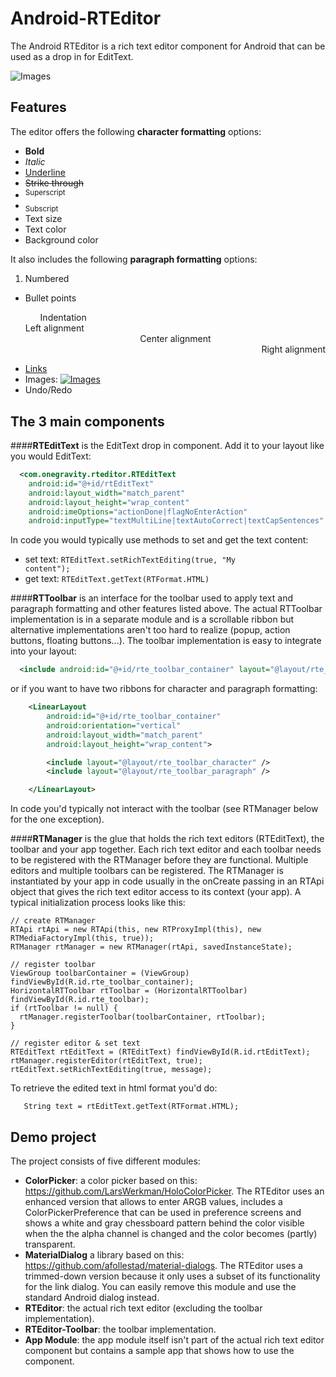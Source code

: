 # Android-RTEditor

The Android RTEditor is a rich text editor component for Android that can be used as a drop in for EditText.

![Images](http://www.1gravity.com/images/richtexteditor.png)

Features
--------

The editor offers the following <b>character formatting</b> options:

* **Bold**
* *Italic*
* <u>Underline</u>
* <strike>Strike through</strike>
* <sup>Superscript</sup>
* <sub>Subscript</sub>
* Text size
* Text color
* Background color

It also includes the following <b>paragraph formatting</b> options:

<ol><li>Numbered</li></ol>
<ul>
<li>Bullet points</li>
<ul style='list-style-type:none;'>Indentation</ul>
<div align="left">Left alignment</div>
<div align="center">Center alignment</div>
<div align="right">Right alignment</div>
</ul>

* [Links](http://www.1gravity.com)
* Images: [![Images](http://www.1gravity.com/smiley.jpg)](https://www.1gravity.com)
* Undo/Redo


The 3 main components
---------------------
####**RTEditText**
is the EditText drop in component. Add it to your layout like you would EditText:
```xml
  <com.onegravity.rteditor.RTEditText
    android:id="@+id/rtEditText"
    android:layout_width="match_parent"
    android:layout_height="wrap_content"
    android:imeOptions="actionDone|flagNoEnterAction"
    android:inputType="textMultiLine|textAutoCorrect|textCapSentences" />
```
In code you would typically use methods to set and get the text content:
  * set text: <code>RTEditText.setRichTextEditing(true, "My content");</code>
  * get text: <code>RTEditText.getText(RTFormat.HTML)</code>

####**RTToolbar**
is an interface for the toolbar used to apply text and paragraph formatting and other features listed above. The actual RTToolbar implementation is in a separate module and is a scrollable ribbon but alternative implementations aren't too hard to realize (popup, action buttons, floating buttons...). The toolbar implementation is easy to integrate into your layout:
```xml
  <include android:id="@+id/rte_toolbar_container" layout="@layout/rte_toolbar" />
```

 or if you want to have two ribbons for character and paragraph formatting:
```xml
    <LinearLayout
        android:id="@+id/rte_toolbar_container"
    	android:orientation="vertical"
    	android:layout_width="match_parent"
    	android:layout_height="wrap_content">

    	<include layout="@layout/rte_toolbar_character" />
    	<include layout="@layout/rte_toolbar_paragraph" />

    </LinearLayout>
```

In code you'd typically not interact with the toolbar (see RTManager below for the one exception).

####**RTManager**
is the glue that holds the rich text editors (RTEditText), the toolbar and your app together. Each rich text editor and each toolbar needs to be registered with the RTManager before they are functional. Multiple editors and multiple toolbars can be registered. The RTManager is instantiated by your app in code usually in the onCreate passing in an RTApi object that gives the rich text editor access to its context (your app).
A typical initialization process looks like this:

```
// create RTManager
RTApi rtApi = new RTApi(this, new RTProxyImpl(this), new RTMediaFactoryImpl(this, true));
RTManager rtManager = new RTManager(rtApi, savedInstanceState);

// register toolbar
ViewGroup toolbarContainer = (ViewGroup) findViewById(R.id.rte_toolbar_container);
HorizontalRTToolbar rtToolbar = (HorizontalRTToolbar) findViewById(R.id.rte_toolbar);
if (rtToolbar != null) {
  rtManager.registerToolbar(toolbarContainer, rtToolbar);
}

// register editor & set text
RTEditText rtEditText = (RTEditText) findViewById(R.id.rtEditText);
rtManager.registerEditor(rtEditText, true);
rtEditText.setRichTextEditing(true, message);
```

To retrieve the edited text in html format you'd do:
```
   String text = rtEditText.getText(RTFormat.HTML);
```

Demo project
------------

The project consists of five different modules:
* **ColorPicker**: a color picker based on this: https://github.com/LarsWerkman/HoloColorPicker. The RTEditor uses an enhanced version that allows to enter ARGB values, includes a ColorPickerPreference that can be used in preference screens and shows a white and gray chessboard pattern behind the color visible when the the alpha channel is changed and the color becomes (partly) transparent.
* **MaterialDialog** a library based on this: https://github.com/afollestad/material-dialogs. The RTEditor uses a trimmed-down version because it only uses a subset of its functionality for the link dialog. You can easily remove this module and use the standard Android dialog instead.
* **RTEditor**: the actual rich text editor (excluding the toolbar implementation).
* **RTEditor-Toolbar**: the toolbar implementation.
* **App Module**: the app module itself isn't part of the actual rich text editor component but contains a sample app that shows how to use the component.
